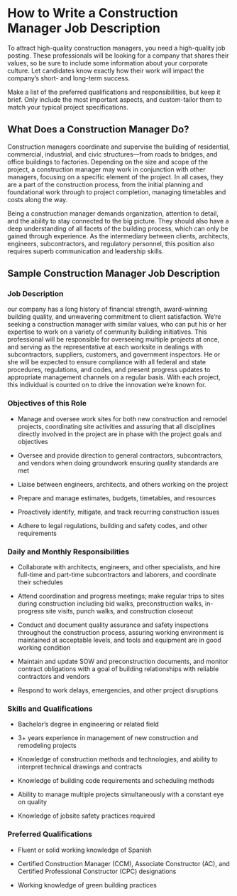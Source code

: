 # How to Write a Construction Manager Job Description

To attract high-quality construction managers, you need a high-quality job posting. These professionals will be looking for a company that shares their values, so be sure to include some information about your corporate culture. Let candidates know exactly how their work will impact the company’s short- and long-term success.  

Make a list of the preferred qualifications and responsibilities, but keep it brief. Only include the most important aspects, and custom-tailor them to match your typical project specifications.
## What Does a Construction Manager Do?

Construction managers coordinate and supervise the building of residential, commercial, industrial, and civic structures—from roads to bridges, and office buildings to factories. Depending on the size and scope of the project, a construction manager may work in conjunction with other managers, focusing on a specific element of the project. In all cases, they are a part of the construction process, from the initial planning and foundational work through to project completion, managing timetables and costs along the way.

Being a construction manager demands organization, attention to detail, and the ability to stay connected to the big picture. They should also have a deep understanding of all facets of the building process, which can only be gained through experience. As the intermediary between clients, architects, engineers, subcontractors, and regulatory personnel, this position also requires superb communication and leadership skills.
## Sample Construction Manager Job Description

### Job Description

our company has a long history of financial strength, award-winning building quality, and unwavering commitment to client satisfaction. We’re seeking a construction manager with similar values, who can put his or her expertise to work on a variety of community building initiatives. This professional will be responsible for overseeing multiple projects at once, and serving as the representative at each worksite in dealings with subcontractors, suppliers, customers, and government inspectors. He or she will be expected to ensure compliance with all federal and state procedures, regulations, and codes, and present progress updates to appropriate management channels on a regular basis. With each project, this individual is counted on to drive the innovation we’re known for.

### Objectives of this Role

* Manage and oversee work sites for both new construction and remodel projects, coordinating site activities and assuring that all disciplines directly involved in the project are in phase with the project goals and objectives

* Oversee and provide direction to general contractors, subcontractors, and vendors when doing groundwork ensuring quality standards are met

* Liaise between engineers, architects, and others working on the project

* Prepare and manage estimates, budgets, timetables, and resources

* Proactively identify, mitigate, and track recurring construction issues

* Adhere to legal regulations, building and safety codes, and other requirements

### Daily and Monthly Responsibilities

* Collaborate with architects, engineers, and other specialists, and hire full-time and part-time subcontractors and laborers, and coordinate their schedules

* Attend coordination and progress meetings; make regular trips to sites during construction including bid walks, preconstruction walks, in-progress site visits, punch walks, and construction closeout

* Conduct and document quality assurance and safety inspections throughout the construction process, assuring working environment is maintained at acceptable levels, and tools and equipment are in good working condition

* Maintain and update SOW and preconstruction documents, and monitor contract obligations with a goal of building relationships with reliable contractors and vendors

* Respond to work delays, emergencies, and other project disruptions

### Skills and Qualifications

* Bachelor’s degree in engineering or related field

* 3+ years experience in management of new construction and remodeling projects

* Knowledge of construction methods and technologies, and ability to interpret technical drawings and contracts

* Knowledge of building code requirements and scheduling methods

* Ability to manage multiple projects simultaneously with a constant eye on quality

* Knowledge of jobsite safety practices required

### Preferred Qualifications

* Fluent or solid working knowledge of Spanish

* Certified Construction Manager (CCM), Associate Constructor (AC), and Certified Professional Constructor (CPC) designations

* Working knowledge of green building practices

